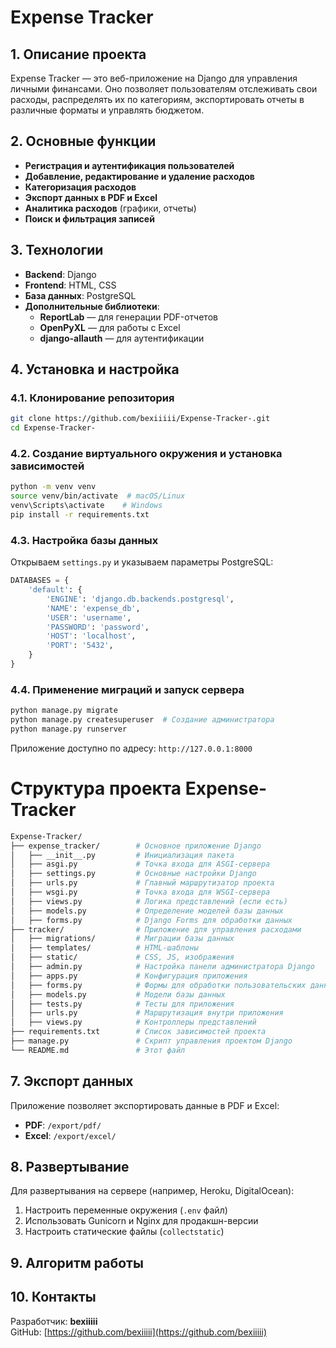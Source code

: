 # Expense Tracker

## 1. Описание проекта

Expense Tracker — это веб-приложение на Django для управления личными финансами. Оно позволяет пользователям отслеживать свои расходы, распределять их по категориям, экспортировать отчеты в различные форматы и управлять бюджетом.

## 2. Основные функции

- **Регистрация и аутентификация пользователей**
- **Добавление, редактирование и удаление расходов**
- **Категоризация расходов**
- **Экспорт данных в PDF и Excel**
- **Аналитика расходов** (графики, отчеты)
- **Поиск и фильтрация записей**

## 3. Технологии

- **Backend**: Django
- **Frontend**: HTML, CSS
- **База данных**: PostgreSQL
- **Дополнительные библиотеки**:
  - **ReportLab** — для генерации PDF-отчетов
  - **OpenPyXL** — для работы с Excel
  - **django-allauth** — для аутентификации



## 4. Установка и настройка

### 4.1. Клонирование репозитория

```bash
git clone https://github.com/bexiiiii/Expense-Tracker-.git
cd Expense-Tracker-
```

### 4.2. Создание виртуального окружения и установка зависимостей

```bash
python -m venv venv
source venv/bin/activate  # macOS/Linux
venv\Scripts\activate    # Windows
pip install -r requirements.txt
```

### 4.3. Настройка базы данных

Открываем `settings.py` и указываем параметры PostgreSQL:

```python
DATABASES = {
    'default': {
        'ENGINE': 'django.db.backends.postgresql',
        'NAME': 'expense_db',
        'USER': 'username',
        'PASSWORD': 'password',
        'HOST': 'localhost',
        'PORT': '5432',
    }
}
```

### 4.4. Применение миграций и запуск сервера

```bash
python manage.py migrate
python manage.py createsuperuser  # Создание администратора
python manage.py runserver
```

Приложение доступно по адресу: `http://127.0.0.1:8000`

# Структура проекта Expense-Tracker

```bash
Expense-Tracker/
├── expense_tracker/        # Основное приложение Django
│   ├── __init__.py         # Инициализация пакета
│   ├── asgi.py             # Точка входа для ASGI-сервера
│   ├── settings.py         # Основные настройки Django
│   ├── urls.py             # Главный маршрутизатор проекта
│   ├── wsgi.py             # Точка входа для WSGI-сервера
│   ├── views.py            # Логика представлений (если есть)
│   ├── models.py           # Определение моделей базы данных
│   ├── forms.py            # Django Forms для обработки данных
├── tracker/                # Приложение для управления расходами
│   ├── migrations/         # Миграции базы данных
│   ├── templates/          # HTML-шаблоны
│   ├── static/             # CSS, JS, изображения
│   ├── admin.py            # Настройка панели администратора Django
│   ├── apps.py             # Конфигурация приложения
│   ├── forms.py            # Формы для обработки пользовательских данных
│   ├── models.py           # Модели базы данных
│   ├── tests.py            # Тесты для приложения
│   ├── urls.py             # Маршрутизация внутри приложения
│   ├── views.py            # Контроллеры представлений
├── requirements.txt        # Список зависимостей проекта
├── manage.py               # Скрипт управления проектом Django
└── README.md               # Этот файл
```






## 7. Экспорт данных

Приложение позволяет экспортировать данные в PDF и Excel:

- **PDF**: `/export/pdf/`
- **Excel**: `/export/excel/`

## 8. Развертывание

Для развертывания на сервере (например, Heroku, DigitalOcean):

1. Настроить переменные окружения (`.env` файл)
2. Использовать Gunicorn и Nginx для продакшн-версии
3. Настроить статические файлы (`collectstatic`)

## 9. Алгоритм работы



## 10. Контакты

Разработчик: **bexiiiii**\
GitHub: [https://github.com/bexiiiii](https://github.com/bexiiiii)

